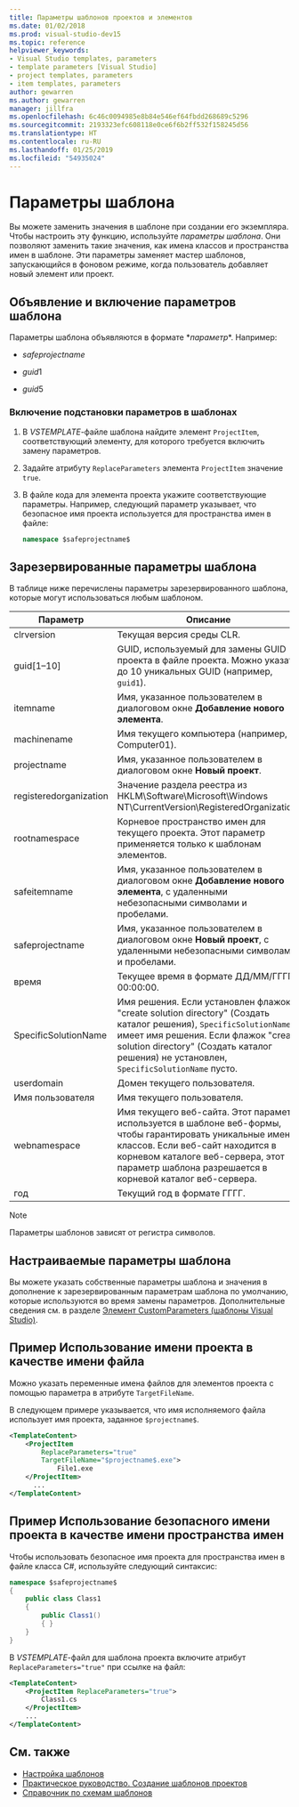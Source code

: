 ```yaml
---
title: Параметры шаблонов проектов и элементов
ms.date: 01/02/2018
ms.prod: visual-studio-dev15
ms.topic: reference
helpviewer_keywords:
- Visual Studio templates, parameters
- template parameters [Visual Studio]
- project templates, parameters
- item templates, parameters
author: gewarren
ms.author: gewarren
manager: jillfra
ms.openlocfilehash: 6c46c0094985e8b84e546ef64fbdd268689c5296
ms.sourcegitcommit: 2193323efc608118e0ce6f6b2ff532f158245d56
ms.translationtype: HT
ms.contentlocale: ru-RU
ms.lasthandoff: 01/25/2019
ms.locfileid: "54935024"
---
```

# <a name="template-parameters"></a>Параметры шаблона

Вы можете заменить значения в шаблоне при создании его экземпляра. Чтобы настроить эту функцию, используйте *параметры шаблона*. Они позволяют заменить такие значения, как имена классов и пространства имен в шаблоне. Эти параметры заменяет мастер шаблонов, запускающийся в фоновом режиме, когда пользователь добавляет новый элемент или проект.

## <a name="declaring-and-enabling-template-parameters"></a>Объявление и включение параметров шаблона

Параметры шаблона объявляются в формате $*параметр*$. Например:

- $safeprojectname$

- $guid1$

- $guid5$

### <a name="to-enable-parameter-substitution-in-templates"></a>Включение подстановки параметров в шаблонах

1. В *VSTEMPLATE*-файле шаблона найдите элемент `ProjectItem`, соответствующий элементу, для которого требуется включить замену параметров.

1. Задайте атрибуту `ReplaceParameters` элемента `ProjectItem` значение `true`.

1. В файле кода для элемента проекта укажите соответствующие параметры. Например, следующий параметр указывает, что безопасное имя проекта используется для пространства имен в файле:

    ```csharp
    namespace $safeprojectname$
    ```

## <a name="reserved-template-parameters"></a>Зарезервированные параметры шаблона

В таблице ниже перечислены параметры зарезервированного шаблона, которые могут использоваться любым шаблоном.

|Параметр|Описание|
|---------------|-----------------|
|clrversion|Текущая версия среды CLR.|
|guid[1–10]|GUID, используемый для замены GUID проекта в файле проекта. Можно указать до 10 уникальных GUID (например, `guid1`).|
|itemname|Имя, указанное пользователем в диалоговом окне **Добавление нового элемента**.|
|machinename|Имя текущего компьютера (например, Computer01).|
|projectname|Имя, указанное пользователем в диалоговом окне **Новый проект**.|
|registeredorganization|Значение раздела реестра из HKLM\Software\Microsoft\Windows NT\CurrentVersion\RegisteredOrganization.|
|rootnamespace|Корневое пространство имен для текущего проекта. Этот параметр применяется только к шаблонам элементов.|
|safeitemname|Имя, указанное пользователем в диалоговом окне **Добавление нового элемента**, с удаленными небезопасными символами и пробелами.|
|safeprojectname|Имя, указанное пользователем в диалоговом окне **Новый проект**, с удаленными небезопасными символами и пробелами.|
|время|Текущее время в формате ДД/ММ/ГГГГ 00:00:00.|
|SpecificSolutionName|Имя решения. Если установлен флажок "create solution directory" (Создать каталог решения), `SpecificSolutionName` имеет имя решения. Если флажок "create solution directory" (Создать каталог решения) не установлен, `SpecificSolutionName` пусто.|
|userdomain|Домен текущего пользователя.|
|Имя пользователя|Имя текущего пользователя.|
|webnamespace|Имя текущего веб-сайта. Этот параметр используется в шаблоне веб-формы, чтобы гарантировать уникальные имена классов. Если веб-сайт находится в корневом каталоге веб-сервера, этот параметр шаблона разрешается в корневой каталог веб-сервера.|
|год|Текущий год в формате ГГГГ.|

> [!NOTE]
> Параметры шаблонов зависят от регистра символов.

## <a name="custom-template-parameters"></a>Настраиваемые параметры шаблона

Вы можете указать собственные параметры шаблона и значения в дополнение к зарезервированным параметрам шаблона по умолчанию, которые используются во время замены параметров. Дополнительные сведения см. в разделе [Элемент CustomParameters (шаблоны Visual Studio)](../extensibility/customparameters-element-visual-studio-templates.md).

## <a name="example-use-the-project-name-for-a-file-name"></a>Пример Использование имени проекта в качестве имени файла

Можно указать переменные имена файлов для элементов проекта с помощью параметра в атрибуте `TargetFileName`.

В следующем примере указывается, что имя исполняемого файла использует имя проекта, заданное `$projectname$`.

```xml
<TemplateContent>
    <ProjectItem
        ReplaceParameters="true"
        TargetFileName="$projectname$.exe">
            File1.exe
    </ProjectItem>
      ...
</TemplateContent>
```

## <a name="example-use-the-safe-project-name-for-the-namespace-name"></a>Пример Использование безопасного имени проекта в качестве имени пространства имен

Чтобы использовать безопасное имя проекта для пространства имен в файле класса C#, используйте следующий синтаксис:

```csharp
namespace $safeprojectname$
{
    public class Class1
    {
        public Class1()
        { }
    }
}
```

В *VSTEMPLATE*-файл для шаблона проекта включите атрибут `ReplaceParameters="true"` при ссылке на файл:

```xml
<TemplateContent>
    <ProjectItem ReplaceParameters="true">
        Class1.cs
    </ProjectItem>
    ...
</TemplateContent>
```

## <a name="see-also"></a>См. также

- [Настройка шаблонов](../ide/customizing-project-and-item-templates.md)
- [Практическое руководство. Создание шаблонов проектов](../ide/how-to-create-project-templates.md)
- [Справочник по схемам шаблонов](../extensibility/visual-studio-template-schema-reference.md)
